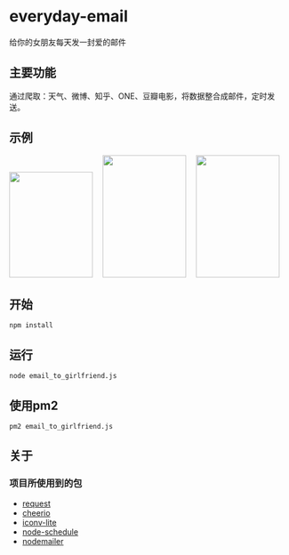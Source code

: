 # everyday-email
给你的女朋友每天发一封爱的邮件
## 主要功能
通过爬取：天气、微博、知乎、ONE、豆瓣电影，将数据整合成邮件，定时发送。
## 示例

<div>
<img src="https://github.com/xuguanqun/everyday-email/blob/master/iamges/1.jpg" width="150px" height="189.2px" />&emsp;
<img src="https://github.com/xuguanqun/everyday-email/blob/master/iamges/2.jpg" width="150px" height="220px" />&emsp;
<img src="https://github.com/xuguanqun/everyday-email/blob/master/iamges/3.jpg" width="150px" height="220px" />
</div>
 
## 开始
```
npm install
```
## 运行
```
node email_to_girlfriend.js
```
## 使用pm2
```
pm2 email_to_girlfriend.js
```
## 关于
### 项目所使用到的包
* [request](https://github.com/request/request "request")
* [cheerio](https://github.com/cheeriojs/cheerio "cheerio")
* [iconv-lite](https://github.com/ashtuchkin/iconv-lite "iconv-lite")
* [node-schedule](https://github.com/node-schedule/node-schedule "node-schedule")
* [nodemailer](https://github.com/nodemailer/nodemailer "nodemailer")
